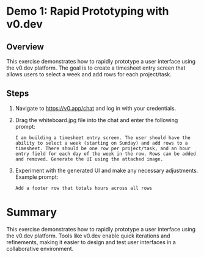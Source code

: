# Demo 1: Rapid Prototyping with v0.dev

## Overview

This exercise demonstrates how to rapidly prototype a user interface using the v0.dev platform. The goal is to create a timesheet entry screen that allows users to select a week and add rows for each project/task.

## Steps

1. Navigate to https://v0.app/chat and log in with your credentials.

1. Drag the whiteboard.jpg file into the chat and enter the following prompt:
    ```
    I am building a timesheet entry screen. The user should have the ability to select a week (starting on Sunday) and add rows to a timesheet. There should be one row per project/task, and an hour entry field for each day of the week in the row. Rows can be added and removed. Generate the UI using the attached image.
    ```

1. Experiment with the generated UI and make any necessary adjustments.
    Example prompt:
    ```
    Add a footer row that totals hours across all rows
    ```

# Summary

This exercise demonstrates how to rapidly prototype a user interface using the v0.dev platform. Tools like v0.dev enable quick iterations and refinements, making it easier to design and test user interfaces in a collaborative environment.